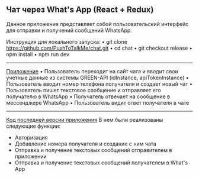 ## Чат через What's App (React + Redux)

Данное приложение представляет собой пользовательский интерфейс для отправки и получений сообщений WhatsApp.

Инструкция для локального запуска:
• git clone https://github.com/PushToTalkMe/chat.git
• cd chat
• git checkout release
• npm install
• npm run dev

-------------------------------------------------------
[Приложение](https://pushtotalkme.github.io/chat/)
• Пользователь переходит на сайт чата и вводит свои учетные данные из
системы GREEN-API (idInstance, apiTokenInstance)
• Пользователь вводит номер телефона получателя и создает новый чат
• Пользователь пишет текстовое сообщение и отправляет его получателю в
WhatsApp
• Получатель отвечает на сообщение в мессенджере WhatsApp
• Пользователь видит ответ получателя в чате

---------------------------------------------------------
[Код последней версии приложения](https://github.com/PushToTalkMe/chat/tree/release)
В нем были реализованы следующие функции:
  - Авторизация
  - Добавление номера получателя и создание с ним чата
  - Отправка и получение текстовых сообщений отправителем в приложении
  - Отправка и получение текстовых сообщений получателем в What's App
